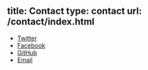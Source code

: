 title: Contact
type: contact
url: /contact/index.html
---
* [Twitter][twitter]
* [Facebook][fb]
* [GitHub][gh]
* [Email][email]

[twitter]:http://twitter.com/robatron
[fb]:http://facebook.com/robmd
[gh]:http://github.com/robatron
[email]:http://www.google.com/recaptcha/mailhide/d?k=018-TtgvnUHlo0F2ELgmo_HQ==&c=Arl6VP2X9B6mUtYlkipefebrCjMJw5D-8GkDH93uOhw=
